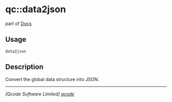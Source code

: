 qc::data2json
===========

part of [Docs](../index.md)

Usage
-----
`data2json`

Description
-----------
Convert the global data structure into JSON.

----------------------------------
*[Qcode Software Limited] [qcode]*

[qcode]: http://www.qcode.co.uk "Qcode Software"